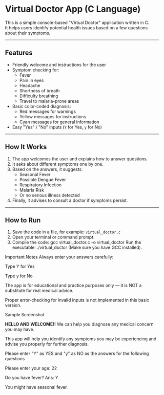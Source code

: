 # Virtual Doctor App (C Language)

This is a simple console-based "Virtual Doctor" application written in C.  
It helps users identify potential health issues based on a few questions about their symptoms.

---

## Features

- Friendly welcome and instructions for the user
- Symptom checking for:
  - Fever
  - Pain in eyes
  - Headache
  - Shortness of breath
  - Difficulty breathing
  - Travel to malaria-prone areas
- Basic color-coded diagnosis:
  - Red messages for warnings
  - Yellow messages for instructions
  - Cyan messages for general information
- Easy "Yes" / "No" inputs (`Y` for Yes, `y` for No)

---

## How It Works

1. The app welcomes the user and explains how to answer questions.
2. It asks about different symptoms one by one.
3. Based on the answers, it suggests:
   - Seasonal Fever
   - Possible Dengue Fever
   - Respiratory Infection
   - Malaria Risk
   - Or no serious illness detected
4. Finally, it advises to consult a doctor if symptoms persist.

---

## How to Run

1. Save the code in a file, for example: `virtual_doctor.c`
2. Open your terminal or command prompt.
3. Compile the code:
gcc virtual_doctor.c -o virtual_doctor
Run the executable:
./virtual_doctor
(Make sure you have GCC installed).

Important Notes
Always enter your answers carefully:

Type Y for Yes

Type y for No

The app is for educational and practice purposes only — it is NOT a substitute for real medical advice.

Proper error-checking for invalid inputs is not implemented in this basic version.

Sample Screenshot

**************HELLO AND WELCOME!!**************
We can help you diagnose any medical concern you may have.

This app will help you identify any symptoms you may be experiencing
and advise you properly for further diagnosis.

Please enter "Y" as YES and "y" as NO as the answers for the following questions

Please enter your age: 22

Do you have fever? Ans: Y

You might have seasonal fever.
